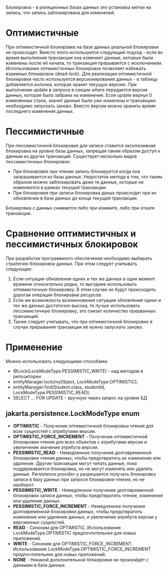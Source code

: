Блокировка - в реляционных базах данных это установка метки на запись, что запись заблокирована для изменений.
# Оптимистичные

При оптимистичной блокировке на базе данных реальной блокировки не происходит. Вместо этого используется следующий подход - если во время выполнения транзакции она изменяет данные, которые были изменены после её начала, то транзакция прерывается с исключением. Использование оптимистичных блокировок позволяет избежать взаимных блокировок (dead-lock). Для реализации оптимистичной блокировки часто используется версионирование данных - в таблицу добавляется колонка, которая хранит текущую версию. При выполнении update в запросе в секции where передается версия данных, которая была забрана на изменение. Если update вернул 0 изменённых строк, значит данные были уже изменены и транзакцию необходимо запускать заново. Вместо версии можно хранить время последнего изменения данных.
# Пессимистичные

При пессимистичной блокировке для записи ставится эксклюзивная блокировка на уровне базы данных, запрещая таким образом доступ к данным из других транзакций. Существует несколько видов пессимистичных блокировок:

- При блокировке при чтении запись блокируется когда она запрашивается из базы данных. Недостаток метода в том, что таким образом можно заблокировать даже те данные, которые не изменяются в рамках текущей транзакции.
- При блокировке при записи блокировка даных происходит при их обновлении в базе данных до конца текущей транзакции.

Блокировка с данных снимается либо при коммите, либо при откате транзакции.
# Сравнение оптимистичных и пессимистичных блокировок

При разработке программного обеспечения необходимо выбирать стратегию блокировок данных. При этом следует учитывать следующее:

1. Если ситуация обновления одних и тех же данных в один момент времени относительно редка, то выгоднее использовать оптимистичную блокировку. В этом случае не будут происходить дорогая операция блокировки ресурсов.
2. Если же возможность возникновения ситуации обновления одних и тех же данных достаточно высока, то лучше использовать пессимистичную блокировку, это снизит количество прерванных транзакций.
3. Также следует учитывать, что при оптимистичной блокировке в случае прерывания транзакции её нужно запускать заново.
# Применение

Можно использовать следующими способами:

- @Lock(LockModeType.PESSIMISTIC_WRITE) - над методом в репозитории
- entityManager.lock(myObject, LockModeType.OPTIMISTIC);
- entityManager.find(Student.class, studentId, LockModeType.PESSIMISTIC_READ);
- SELECT ... FOR UPDATE - вручную через запрос на уровне БД
## jakarta.persistence.LockModeType enum

- **OPTIMISTIC** - Получение оптимистичной блокировки чтения для всех сущностей с атрибутами версии.
- **OPTIMISTIC_FORCE_INCREMENT** - Получение оптимистичной блокировки чтения для всех объектов с атрибутами версии и увеличение значения атрибута версии.
- **PESSIMISTIC_READ** - Немедленное получение долговременной блокировки чтения данных, чтобы предотвратить их изменение или удаление. Другие транзакции могут читать данные, пока поддерживается блокировка, но не могут изменять или удалять данные. Persistence provider-у разрешается получать блокировку записи в базу данных при запросе блокировки чтения, но не наоборот.
- **PESSIMISTIC_WRITE** - Немедленное получение долговременной блокировки записи данных, чтобы предотвратить чтение, изменение или удаление данных.
- **PESSIMISTIC_FORCE_INCREMENT** - Немедленное получение долговременной блокировки данных, чтобы предотвратить изменение или удаление данных, и увеличение атрибута версии у версионных сущностей.
- **READ** - Синоним для OPTIMISTIC. Использование LockModeType.OPTIMISTIC предпочтительнее для новых приложений.
- **WRITE** - Синоним для OPTIMISTIC_FORCE_INCREMENT. Использование LockModeType.OPTIMISTIC_FORCE_INCREMENT предпочтительнее для новых приложений.
- **NONE** - Никакой дополнительной блокировки не произойдёт с данными в базе данных.

